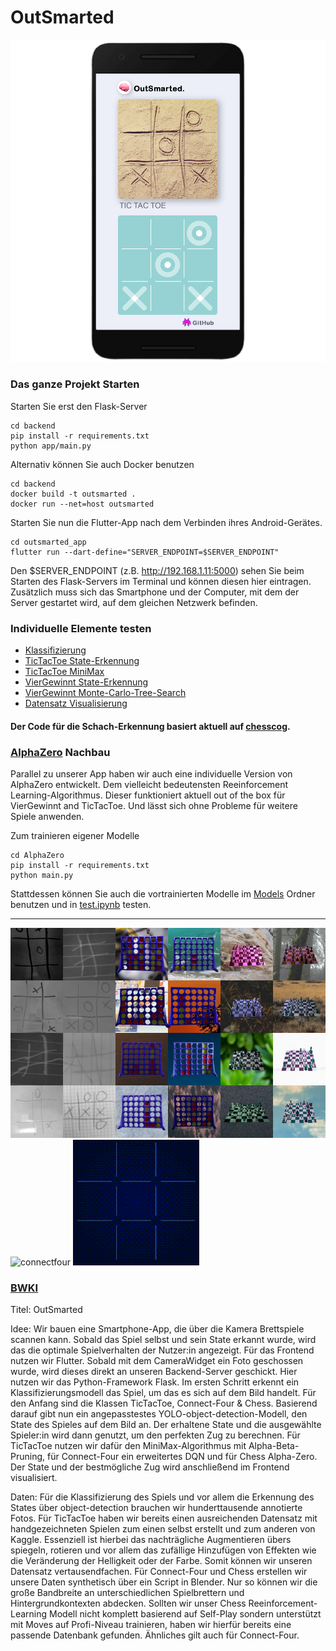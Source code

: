# OutSmarted
![outSmarted](assets/outsmarted.png)

### Das ganze Projekt Starten
Starten Sie erst den Flask-Server
```
cd backend
pip install -r requirements.txt
python app/main.py
```
Alternativ können Sie auch Docker benutzen
```
cd backend
docker build -t outsmarted .
docker run --net=host outsmarted
```
Starten Sie nun die Flutter-App nach dem Verbinden ihres Android-Gerätes.
```
cd outsmarted_app
flutter run --dart-define="SERVER_ENDPOINT=$SERVER_ENDPOINT"
```

Den $SERVER_ENDPOINT (z.B. http://192.168.1.11:5000) sehen Sie beim Starten des Flask-Servers im Terminal und können diesen hier eintragen. Zusätzlich muss sich das Smartphone und der Computer, mit dem der Server gestartet wird, auf dem gleichen Netzwerk befinden.

### Individuelle Elemente testen
- [Klassifizierung](https://github.com/foersterrobert/OutSmarted/blob/master/backend/app/Classification/test.ipynb)
- [TicTacToe State-Erkennung](https://github.com/foersterrobert/OutSmarted/blob/master/backend/app/TicTacToe/detect/test.ipynb)
- [TicTacToe MiniMax](https://github.com/foersterrobert/OutSmarted/blob/master/backend/app/TicTacToe/move/test.ipynb)
- [VierGewinnt State-Erkennung](https://github.com/foersterrobert/OutSmarted/blob/master/backend/app/ConnectFour/detect/test.ipynb)
- [VierGewinnt Monte-Carlo-Tree-Search](https://github.com/foersterrobert/OutSmarted/blob/master/backend/app/ConnectFour/move/test.ipynb)
- [Datensatz Visualisierung](https://github.com/foersterrobert/OutSmarted/blob/master/data/test.ipynb)

#### Der Code für die Schach-Erkennung basiert aktuell auf [chesscog](https://www.chesscog.com).


### [AlphaZero](https://www.deepmind.com/blog/alphazero-shedding-new-light-on-chess-shogi-and-go) Nachbau
Parallel zu unserer App haben wir auch eine individuelle Version von AlphaZero entwickelt. Dem vielleicht bedeutensten Reeinforcement Learning-Algorithmus. Dieser funktioniert aktuell out of the box für VierGewinnt and TicTacToe. Und lässt sich ohne Probleme für weitere Spiele anwenden.

Zum trainieren eigener Modelle
```
cd AlphaZero
pip install -r requirements.txt
python main.py
```
Stattdessen können Sie auch die vortrainierten Modelle im [Models](https://github.com/foersterrobert/OutSmarted/tree/master/AlphaZero/Models) Ordner benutzen und in [test.ipynb](https://github.com/foersterrobert/AlphaZero/tree/master/test.ipynb) testen.

---

![data](assets/data.jpg)
![connectfour](assets/connectfour.gif)
![tictactoe](assets/tictactoe.gif)

### [BWKI](https://youtu.be/TZ4DjjEL61w)
Titel: OutSmarted

Idee:
Wir bauen eine Smartphone-App, die über die Kamera Brettspiele scannen kann. Sobald das Spiel selbst und sein State erkannt wurde, wird das die optimale Spielverhalten der Nutzer:in angezeigt. Für das Frontend nutzen wir Flutter. Sobald mit dem CameraWidget ein Foto geschossen wurde, wird dieses direkt an unseren Backend-Server geschickt. Hier nutzen wir das Python-Framework Flask. Im ersten Schritt erkennt ein Klassifizierungsmodell das Spiel, um das es sich auf dem Bild handelt. Für den Anfang sind die Klassen TicTacToe, Connect-Four & Chess. Basierend darauf gibt nun ein angepasstestes YOLO-object-detection-Modell, den State des Spieles auf dem Bild an. Der erhaltene State und die ausgewählte Spieler:in wird dann genutzt, um den perfekten Zug zu berechnen. Für TicTacToe nutzen wir dafür den MiniMax-Algorithmus mit Alpha-Beta-Pruning, für Connect-Four ein erweitertes DQN und für Chess Alpha-Zero. Der State und der bestmögliche Zug wird anschließend im Frontend visualisiert.

Daten:
Für die Klassifizierung des Spiels und vor allem die Erkennung des States über object-detection brauchen wir hunderttausende annotierte Fotos. Für TicTacToe haben wir bereits einen ausreichenden Datensatz mit handgezeichneten Spielen zum einen selbst erstellt und zum anderen von Kaggle. Essenziell ist hierbei das nachträgliche Augmentieren übers spiegeln, rotieren und vor allem das zufällige Hinzufügen von Effekten wie die Veränderung der Helligkeit oder der Farbe. Somit können wir unseren Datensatz vertausendfachen. Für Connect-Four und Chess erstellen wir unsere Daten synthetisch über ein Script in Blender. Nur so können wir die große Bandbreite an unterschiedlichen Spielbrettern und Hintergrundkontexten abdecken. Sollten wir unser Chess Reeinforcement-Learning Modell nicht komplett basierend auf Self-Play sondern unterstützt mit Moves auf Profi-Niveau trainieren, haben wir hierfür bereits eine passende Datenbank gefunden. Ähnliches gilt auch für Connect-Four.

